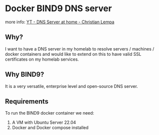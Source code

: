 # Docker BIND9 DNS server

more info: [YT - DNS Server at home - Christian Lempa](https://www.youtube.com/watch?v=syzwLwE3Xq4&ab_channel=ChristianLempa)

## Why? 

I want to have a DNS server in my homelab to resolve servers / machines / docker containers and would like to extend on this to have valid SSL certificates on my homelab services. 

## Why BIND9? 

It is a very versatile, enterprise level and open-source DNS server.

## Requirements

To run the BIND9 docker container we need: 
1. A VM with Ubuntu Server 22.04
2. Docker and Docker compose installed




